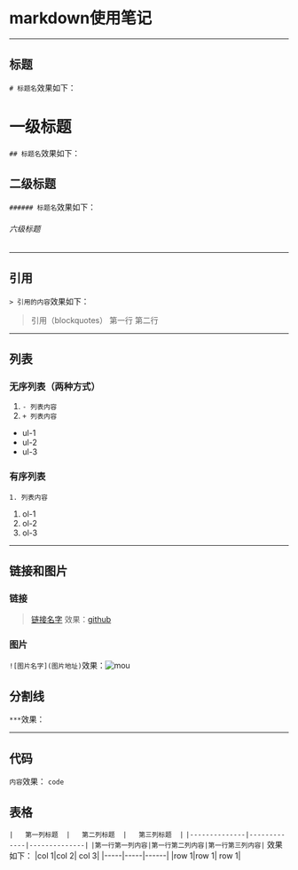 # markdown使用笔记
***
## 标题
`# 标题名`效果如下：
# 一级标题
`## 标题名`效果如下：
## 二级标题
`###### 标题名`效果如下：
###### 六级标题
***
## 引用
`> 引用的内容`效果如下：
> 引用（blockquotes）
> 第一行
第二行
***
## 列表
### 无序列表（两种方式）
1. `- 列表内容`
2. `+ 列表内容`
- ul-1
- ul-2
- ul-3
### 有序列表
`1. 列表内容`
1. ol-1
2. ol-2
3. ol-3
***
## 链接和图片
### 链接
> [链接名字](链接地址) 
效果：[github](http://github.com)
### 图片
`![图片名字](图片地址)`效果：![mou](http://mouapp.com/Mou_128.png)
## 分割线
`***`效果：
***
## 代码
`内容`效果：
`code`
## 表格
`|   第一列标题  |   第二列标题  |   第三列标题  |`
`|--------------|-------------|--------------|`
`|第一行第一列内容|第一行第二列内容|第一行第三列内容|`
效果如下：
|col 1|col 2| col 3|
|-----|-----|------|
|row 1|row 1| row 1|
